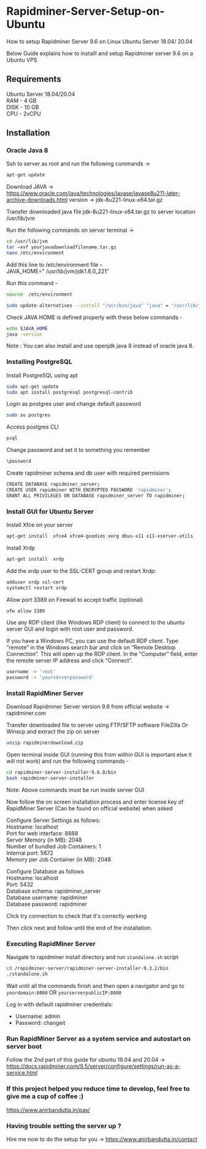 # Rapidminer-Server-Setup-on-Ubuntu

How to setup Rapidminer Server 9.6 on Linux Ubuntu Server 18.04/ 20.04 

Below Guide explains how to installl and setup Rapidminer server 9.6 on a Ubuntu VPS 

## Requirements
Ubuntu Server 18.04/20.04  
RAM - 4 GB  
DISK - 10 GB  
CPU - 2vCPU  

## Installation

### Oracle Java 8

Ssh to server as root and run the following commands ->
```sh
apt-get update
```

Download JAVA ->
https://www.oracle.com/java/technologies/javase/javase8u211-later-archive-downloads.html
version ->  jdk-8u221-linux-x64.tar.gz


Transfer downloaded java file jdk-8u221-linux-x64.tar.gz to server location  /usr/lib/jvm

Run the following commands on server terminal ->
```sh
cd /usr/lib/jvm
tar –xvf yourjavadownloadfilename.tar.gz
nano /etc/environment
```
Add this line to /etc/environment file –  
JAVA_HOME=" /usr/lib/jvm/jdk1.8.0_221"    

Run this command -

```sh
source  /etc/environment

sudo update-alternatives --install "/usr/bin/java" "java" = "/usr/lib/jvm/jdk1.8.0_221/bin/java"   0
```

Check JAVA HOME is defined properly with these below commands -

```sh
echo $JAVA_HOME
java -version
```

Note :  You can also install and use openjdk java 8 instead of oracle java 8.


### Installing PostgreSQL

Install PostgreSQL using apt
```sh
sudo apt-get update
sudo apt install postgresql postgresql-contrib
```

Login as postgres user and change default password
```sh
sudo su postgres
```

Access postgres CLI
```sh
psql
```

Change password and set it to something you remember
```sh
\password
```

Create rapidminer schema and db user with required permisions
```sh
CREATE DATABASE rapidminer_server;
CREATE USER rapidminer WITH ENCRYPTED PASSWORD 'rapidminer';
GRANT ALL PRIVILEGES ON DATABASE rapidminer_server TO rapidminer;
```

### Install GUI for Ubuntu Server  

Install Xfce on your server  

```sh
apt-get install  xfce4 xfce4-goodies xorg dbus-x11 x11-xserver-utils  
```

Install Xrdp  

```sh
apt-get install  xrdp   
``` 

Add the xrdp user to the SSL-CERT group and restart Xrdp:  

```sh
adduser xrdp ssl-cert  
systemctl restart xrdp
```

Allow port 3389 on Firewall to accept traffic (optional)  

```sh
ufw allow 3389
```

Use any RDP client (like Windows RDP client) to connect to the ubuntu server GUI and login with root user and password.  

If you have a Windows PC, you can use the default RDP client. Type “remote” in the Windows search bar and click on “Remote Desktop Connection”. This will open up the RDP client. In the “Computer” field, enter the remote server IP address and click “Connect”.  

```sh
username -> 'root'
password -> 'yourserverpassword'
```

### Install RapidMiner Server

Download Rapidminer Server version 9.6 from official website ->  rapidminer.com

Transfer downloaded file to server using FTP/SFTP software FileZilla Or Winscp and extract the zip on server 

```sh
unzip rapidminerdownload.zip
```

Open terminal inside GUI (running this from within GUI is important else it will not work) and run the following commands -

```sh
cd rapidminer-server-installer-9.6.0/bin
bash rapidminer-server-installer   
```

Note:  Above commands must be run inside server GUI 

Now follow the on screen installation  process and enter license key of RapidMiner Server (Can be found on official website) when asked


Configure Server Settings as follows:  
Hostname: localhost  
Port for web interface: 8888  
Server Memory (in MB): 2048  
Number of bundled Job Containers: 1  
Internal port: 5672  
Memory per Job Container (in MB): 2048  


Configure Database as follows  
Hostname: localhost  
Port: 5432  
Database schema: rapidminer_server  
Database username: rapidminer  
Database password: rapidminer  


Click try connection to check that it's correctly working

Then click next and follow until the end of the installation.


### Executing RapidMiner Server

Navigate to rapidminer install directory and run `standalone.sh` script

```sh
cd /rapidminer-server/rapidminer-server-installer-9.3.2/bin
./standalone.sh
```

Wait until all the commands finish and then open a navigator and go to `yourdomain:8080` OR `yourserverpublicIP:8080`

Log in with default rapidminer credentials:  
- Username: admin
- Password: changeit
  

### Run RapidMiner Server as a system service and autostart on server boot

Follow the 2nd part of this guide for ubuntu 18.04 and 20.04 -> 
https://docs.rapidminer.com/9.5/server/configure/settings/run-as-a-service.html



### If this project helped you reduce time to develop, feel free to give me a cup of coffee :)
https://www.anirbandutta.in/pay/

### Having trouble setting the server up ?  

Hire me now to do the setup for you ->   https://www.anirbandutta.in/contact
